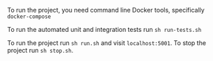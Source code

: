 To run the project, you need command line Docker tools, specifically `docker-compose`

To run the automated unit and integration tests run `sh run-tests.sh`

To run the project run `sh run.sh` and visit `localhost:5001`.
To stop the project run `sh stop.sh`.
